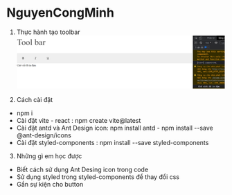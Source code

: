 # NguyenCongMinh
1. Thực hành tạo toolbar
![Screenshot](https://github.com/minhnc62/NguyenCongMinh/blob/main/Toolbar/public/images/toolbar.PNG)

2. Cách cài đặt
  - npm i
  - Cài đặt vite - react : npm create vite@latest
  - Cài đặt antd và Ant Design icon: npm install antd - npm install --save @ant-design/icons
  - Cài đặt styled-components : npm install --save styled-components
3. Những gì em học được
  - Biết cách sử dụng Ant Desing icon trong code
  - Sử dụng styled trong styled-components để thay đổi css
  - Gắn sự kiện cho button
